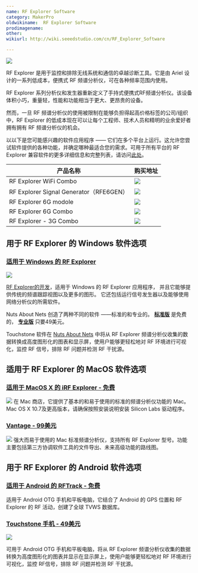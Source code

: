 ```yaml
---
name: RF Explorer Software
category: MakerPro
oldwikiname:  RF Explorer Software
prodimagename:
other: 
wikiurl: http://wiki.seeedstudio.com/cn/RF_Explorer_Software

---
```

![](https://github.com/SeeedDocument/RF_Explorer_Software/raw/master/img/RF%20Explorer.jpg)

RF Explorer 是用于监控和排除无线系统和通信的卓越诊断工具。它是由 Ariel 设计的一系列低成本，便携式 RF 频谱分析仪，可在各种频率范围内使用。


RF Explorer 系列分析仪和发生器重新定义了手持式便携式RF频谱分析仪。该设备体积小巧，重量轻，性能和功能相当于更大、更昂贵的设备。


然而，一旦 RF 频谱分析仪的使用被限制在能够负担得起高价格标签的公司/组织中，RF Explorer 的低成本现在可以让每个工程师、技术人员和精明的业余爱好者拥有拥有 RF 频谱分析仪的机会。

以以下是您可能感兴趣的软件应用程序 —— 它们在多个平台上运行。这允许您尝试软件提供的各种功能，并确定哪种最适合您的需求。可用于所有平台的 RF Explorer 兼容软件的更多详细信息和完整列表，请访问[此处](http://www.rf-explorer.com/software)。


| 产品名称                             |   购买地址                                                                      |
|----------------------------------------|------------------------------------------------------------------------------------|
|  RF Explorer WiFi Combo                |[![](https://github.com/SeeedDocument/wiki_chinese/raw/master/docs/images/click_to_buy.PNG)](https://item.taobao.com/item.htm?spm=a230r.1.14.8.59628f83JwjC7V&id=531757435190&ns=1&abbucket=19#detail)                    |
| RF Explorer Signal Generator（RFE6GEN） | [![](https://github.com/SeeedDocument/wiki_chinese/raw/master/docs/images/click_to_buy.PNG)](https://item.taobao.com/item.htm?spm=a1z10.3-c.w4002-11172317909.32.5fd4c1e2BPFWL4&id=531816106225) |
| RF Explorer 6G modole                   | [![](https://github.com/SeeedDocument/wiki_chinese/raw/master/docs/images/click_to_buy.PNG)](https://item.taobao.com/item.htm?spm=a230r.1.14.8.5b3114db829qSA&id=531838257744&ns=1&abbucket=19#detail)                       |
| RF Explorer 6G Combo                      | [![](https://github.com/SeeedDocument/wiki_chinese/raw/master/docs/images/click_to_buy.PNG)](https://item.taobao.com/item.htm?spm=a1z10.3-c.w4002-11172317909.10.28b7d370HCJLlI&id=531570033974)                  |
| RF Explorer - 3G Combo                    | [![](https://github.com/SeeedDocument/wiki_chinese/raw/master/docs/images/click_to_buy.PNG)](https://item.taobao.com/item.htm?spm=a230r.1.14.8.a1011f81QUQXe&id=530835786818&ns=1&abbucket=19#detail)               |

## 用于 RF Explorer 的 Windows 软件选项

### [适用于 Windows 的 RF Explorer](http://www.rf-explorer.com/windows)  

![](https://github.com/SeeedDocument/RF_Explorer_Software/raw/master/img/Windows.jpg)


 [RF Explorer的开发](http://www.rf-explorer.com)，适用于 Windows 的 RF Explorer 应用程序， 并且它能够提供传统的频谱跟踪视图以及更多的图形。 它还包括运行信号发生器以及能够使用网络分析仪的所需软件。

Nuts About Nets 创造了两种不同的软件 ——标准的和专业的。 **[标准版](http://rfexplorer.com/touchstone)** 是免费的， **[专业版](http://rfexplorer.com/touchstone)** 只要49美元。


Touchstone 软件在 [Nuts About Nets](http://rfexplorer.com/) 中将从 RF Explorer 频谱分析仪收集的数据转换成高度图形化的图表和显示屏，使用户能够更轻松地对 RF 环境进行可视化，监控 RF 信号，排除 RF 问题并检测 RF 干扰源。


## 适用于 RF Explorer 的 MacOS 软件选项

### [适用于 MacOS X 的 iRF Explorer - 免费](https://itunes.apple.com/app/irfexplorer/id474348349?mt=12)
![](https://github.com/SeeedDocument/RF_Explorer_Software/raw/master/img/Mac.jpeg)
在 Mac 商店，它提供了基本的和易于使用的标准的频谱分析仪功能的 Mac。 Mac OS X 10.7及更高版本，请确保按照安装说明安装 Silicon Labs 驱动程序。
### [Vantage - 99美元](http://www.rfvenue.com/vantage)
![](https://github.com/SeeedDocument/RF_Explorer_Software/raw/master/img/rfvenue.jpg)
强大而易于使用的 Mac 标准频谱分析仪，支持所有 RF Explorer 型号。功能主要包括第三方协调软件工具的文件导出、未来高级功能的路线图。

## 用于 RF Explorer 的 Android 软件选项

### [适用于 Android 的 RFTrack - 免费](http://wireless.ictp.it/tvws/rftrack/)

适用于 Android OTG 手机和平板电脑，它结合了 Android 的 GPS 位置和 RF Explorer 的 RF 活动，创建了全球 TVWS 数据库。

### [Touchstone 手机  - 49美元](http://rfexplorer.com/touchstone-mobile)

![](https://github.com/SeeedDocument/RF_Explorer_Software/raw/master/img/touchstone-mobile.jpg)


可用于 Android OTG 手机和平板电脑，将从 RF Explorer 频谱分析仪收集的数据转换为高度图形化的图表并显示在显示屏上，使用户能够更轻松地对 RF 环境进行可视化，监控 RF信号，排除 RF 问题并检测 RF 干扰源。
